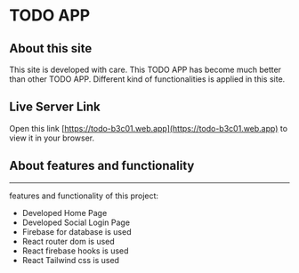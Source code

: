 # TODO APP

## About this site

This site is developed with care. This TODO APP has become much better than other TODO APP. Different kind of functionalities is applied in this site.


## Live Server Link

Open this link [https://todo-b3c01.web.app](https://todo-b3c01.web.app) to view it in your browser.

## About features and functionality
***
features and functionality of this project:
* Developed Home Page
* Developed Social Login Page
* Firebase for database is used
* React router dom is used
* React firebase hooks is used
* React Tailwind css is used

